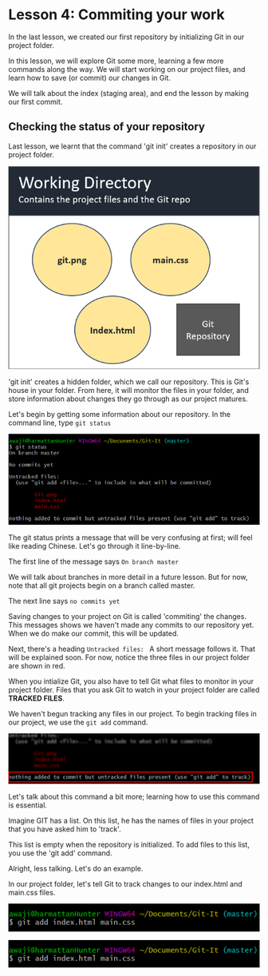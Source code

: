 # Lesson 4: Commiting your work 

In the last lesson, we created our first repository by initializing Git in our project folder.

In this lesson, we will explore Git some more, learning a few more commands along the way. We will start working on our project files, and learn how to save (or commit) our changes in Git. 

We will talk about the index (staging area), and end the lesson by making our first commit.


## Checking the status of your repository

Last lesson, we learnt that the command 'git init' creates a repository in our project folder.  

![Git Status](./screenshots/25-WorkingDirectory.png) 

'git init' creates a hidden folder, which we call our repository. This is Git's house in your folder. From here, it will monitor the files in your folder, and store information about changes they go through as our project matures.

Let's begin by getting some information about our repository. In the command line, type `git status`

![Git Status](./screenshots/26-GitStatus.png)  

The git status prints a message that will be very confusing at first; will feel like reading Chinese. Let's go through it line-by-line. 

The first line of the message says 
` On branch master `

We will talk about branches in more detail in a future lesson. But for now, note that all git projects begin on a branch called master.

The next line says 
`no commits yet`

Saving changes to your project on Git is called 'commiting' the changes. This messages shows we haven't made any commits to our repository yet. When we do make our commit, this will be updated.

Next, there's a heading
`Untracked files: `
A short message follows it. That will be explained soon. For now, notice the three files in our project folder are shown in red.

When you intialize Git, you also have to tell Git what files to monitor in your project folder. Files that you ask Git to watch in your project folder are called __TRACKED FILES__.

We haven't begun tracking any files in our project. To begin tracking files in our project, we use the `git add` command.

![Git Status](./screenshots/29-GitStatusHighlight.png)

Let's talk about this command a bit more; learning how to use this command is essential. 

Imagine GIT has a list. On this list, he has the names of files in your project that you have asked him to 'track'. 

This list is empty when the repository is initialized. To add files to this list, you use the 'git add' command.

Alright, less talking. Let's do an example.

In our project folder, let's tell Git to track changes to our index.html and main.css files.

![Git Status](./screenshots/27-GitAddCommand.png)

![Git Status](./screenshots/27-GitAddCommand.png)
